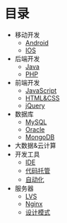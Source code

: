 # 目录

* 移动开发
  * [Android](移动开发/Android)
  * [IOS](移动开发/IOS)
* 后端开发
  * [Java](后端开发/Java)
  * [PHP](后端开发/PHP) 
* 前端开发
  * [JavaScript](前端开发/JavaScript)
  * [HTML&CSS](前端开发/HTML&CSS)
  * [jQuery](前端开发/jQuery)
* 数据库
  * [MySQL](数据库/MySQL)
  * [Oracle](数据库/Oracle) 
  * [MongoDB](数据库/MongoDB)
* 大数据&云计算
* 开发工具
  * [IDE](开发工具/IDE)
  * [代码托管](开发工具/代码托管)
  * [自动化](开发工具/自动化)
* 服务器
  * [LVS](架构设计/LVS)
  * [Nginx](架构设计/Nginx)
  * [设计模式](架构设计/设计模式)
